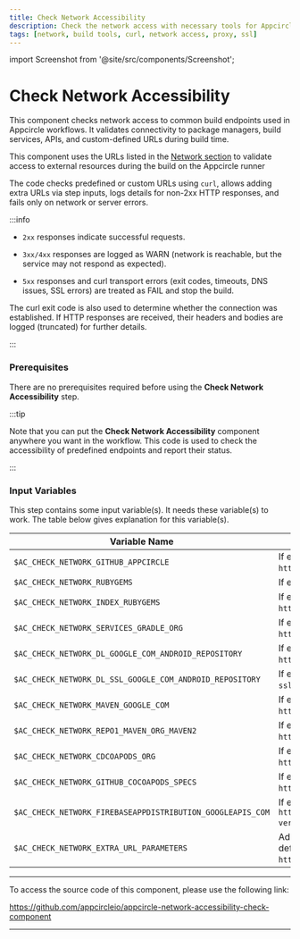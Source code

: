 ```yaml
---
title: Check Network Accessibility
description: Check the network access with necessary tools for Appcircle build module using pre-determined curl commands on runner.
tags: [network, build tools, curl, network access, proxy, ssl]
---
```


import Screenshot from '@site/src/components/Screenshot';

# Check Network Accessibility

This component checks network access to common build endpoints used in Appcircle workflows. It validates connectivity to package managers, build services, APIs, and custom-defined URLs during build time.

This component uses the URLs listed in the [Network section](/self-hosted-appcircle/install-server/linux-package/configure-server/integrations-and-access/network-access) to validate access to external resources during the build on the Appcircle runner

The code checks predefined or custom URLs using `curl`, allows adding extra URLs via step inputs, logs details for non-2xx HTTP responses, and fails only on network or server errors.

:::info

- `2xx` responses indicate successful requests.

- `3xx/4xx` responses are logged as WARN (network is reachable, but the service may not respond as expected).

- `5xx` responses and curl transport errors (exit codes, timeouts, DNS issues, SSL errors) are treated as FAIL and stop the build.

The curl exit code is also used to determine whether the connection was established. If HTTP responses are received, their headers and bodies are logged (truncated) for further details.

:::

### Prerequisites

There are no prerequisites required before using the **Check Network Accessibility** step.

:::tip

Note that you can put the **Check Network Accessibility** component anywhere you want in the workflow. This code is used to check the accessibility of predefined endpoints and report their status.

:::

<Screenshot url='https://cdn.appcircle.io/docs/assets/BE6281-Workflow.png' />

### Input Variables

This step contains some input variable(s). It needs these variable(s) to work. The table below gives explanation for this variable(s).

<Screenshot url='https://cdn.appcircle.io/docs/assets/BE6281-Component.png' />

| Variable Name                                              | Description                                                                                                                                          | Status   |
|------------------------------------------------------------|------------------------------------------------------------------------------------------------------------------------------------------------------|----------|
| `$AC_CHECK_NETWORK_GITHUB_APPCIRCLE`                       | If enabled, checks the network access to `https://github.com/appcircleio/`.                                                                          | Optional |
| `$AC_CHECK_NETWORK_RUBYGEMS`                               | If enabled, checks the network access to `https://rubygems.org`.                                                                                     | Optional |
| `$AC_CHECK_NETWORK_INDEX_RUBYGEMS`                         | If enabled, checks the network access to `https://index.rubygems.org`.                                                                               | Optional |
| `$AC_CHECK_NETWORK_SERVICES_GRADLE_ORG`                    | If enabled, checks the network access to `https://services.gradle.org`.                                                                              | Optional |
| `$AC_CHECK_NETWORK_DL_GOOGLE_COM_ANDROID_REPOSITORY`       | If enabled, checks the network access to `https://dl.google.com/android/repository/repository2-1.xml`.                                               | Optional |
| `$AC_CHECK_NETWORK_DL_SSL_GOOGLE_COM_ANDROID_REPOSITORY`   | If enabled, checks the network access to `https://dl-ssl.google.com/android/repository/repository2-1.xml`.                                           | Optional |
| `$AC_CHECK_NETWORK_MAVEN_GOOGLE_COM`                       | If enabled, checks the network access to `https://maven.google.com/web/index.html`.                                                                  | Optional |
| `$AC_CHECK_NETWORK_REPO1_MAVEN_ORG_MAVEN2`                 | If enabled, checks the network access to `https://repo1.maven.org/maven2/`.                                                                          | Optional |
| `$AC_CHECK_NETWORK_CDCOAPODS_ORG`                          | If enabled, checks the network access to `https://cdn.cocoapods.org`.                                                                                | Optional |
| `$AC_CHECK_NETWORK_GITHUB_COCOAPODS_SPECS`                 | If enabled, checks the network access to `https://github.com/CocoaPods/Specs`.                                                                       | Optional |
| `$AC_CHECK_NETWORK_FIREBASEAPPDISTRIBUTION_GOOGLEAPIS_COM` | If enabled, checks the network access to `https://firebaseappdistribution.googleapis.com/$discovery/rest?version=v1`.                                | Optional |
| `$AC_CHECK_NETWORK_EXTRA_URL_PARAMETERS`                   | Additional URLs to check the network access to additional URLs defined as a comma `,` separated list, (e.g. `https://url1.com`, `https://url2.com`). | Optional |

---

To access the source code of this component, please use the following link:

https://github.com/appcircleio/appcircle-network-accessibility-check-component

---
